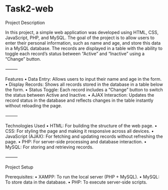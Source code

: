 # Task2-web
Project Description

In this project, a simple web application was developed using HTML, CSS, JavaScript, PHP, and MySQL. The goal of the project is to allow users to enter their personal information, such as name and age, and store this data in a MySQL database. The records are displayed in a table with the ability to toggle each record’s status between “Active” and “Inactive” using a “Change” button.

⸻

Features
	•	Data Entry: Allows users to input their name and age in the form.
	•	Display Records: Shows all records stored in the database in a table below the form.
	•	Status Toggle: Each record includes a “Change” button to switch the status between Active and Inactive.
	•	AJAX Interaction: Updates the record status in the database and reflects changes in the table instantly without reloading the page.

⸻

Technologies Used
	•	HTML: For building the structure of the web page.
	•	CSS: For styling the page and making it responsive across all devices.
	•	JavaScript (AJAX): For fetching and updating records without refreshing the page.
	•	PHP: For server-side processing and database interaction.
	•	MySQL: For storing and retrieving records.

⸻

Project Setup

Prerequisites:
	•	XAMPP: To run the local server (PHP + MySQL).
	•	MySQL: To store data in the database.
	•	PHP: To execute server-side scripts.
